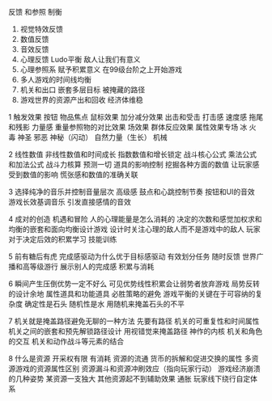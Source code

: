 反馈 和参照 制衡 
1. 视觉特效反馈
2. 数值反馈
3. 音效反馈
4. 心理反馈 Ludo平衡 敌人让我们有意义
5. 心理参照系 赋予积累意义 在99级台阶之上开始游戏
6. 多人游戏的时间线均衡
7. 机关和出口 嵌套多层目标 被掩藏的路径
8. 游戏世界的资源产出和回收 经济体维稳



1
触发效果 按钮 物品焦点
鼠标效果
加分减分效果
出击和受击
打击感
速度感 拖尾和残影
力量感 重量参照物的对比效果
场效果 群体反应效果
属性效果专场 冰 火 毒 神圣 邪恶 神秘（闪动） 自然力量（生长） 机械 

2
线性数值
非线性数值和时间成长
指数数值和增长锁定
战斗核心公式 乘法公式和加法公式
战斗力核算 预测一切
道具的影响控制 挖掘各种方面的数值
让玩家感受到数值的影响 慌张感和数值的准确关联


3
选择纯净的音乐并控制音量层次
高级感 鼓点和心跳控制节奏
按钮和UI的音效
游戏长效基调音乐 
引发直接感情的音效

4
成对的创造 机遇和冒险
人的心理能量是怎么消耗的 决定的次数和感觉加权求和
均衡的嵌套和面向均衡设计游戏
设计时关注心理的敌人而不是游戏中的敌人 
玩家对于决定后效的积累学习 技能训练


5
前有糖后有虎 完成感驱动为什么优于目标感驱动
有效划分任务 随时反馈 
世界广播和高等级游行 展示别人的完成感
积累与消耗

6
瞬间产生压倒优势一定不好么 可见优势线性积累会让弱势者放弃游戏
局势反转的设计余地 属性道具和功能道具
必胜策略的避免 游戏平衡的关键在于可容纳的复杂度 
确定性是石头 随机性是水 用随机来掩盖石头的不平


7
机关就是掩盖路径避免无聊的一种方法 先要有路径
机关的可重复性和时间属性
机关之间的嵌套和预先解锁路径设计
用视错觉来掩盖路径 神作的内核
机关和角色的交互
机关和动作战斗等元素的结合


8
什么是资源 开采权有限 有消耗
资源的流通 货币的拆解和促进交换的属性
多资源游戏的资源属性区别
资源漏斗和资源冲刷效应（指向玩家行动）
游戏经济崩溃的几种姿势 某资源一支独大 其他资源起不到辅助效果 通胀 玩家线下绕行自定体系 




